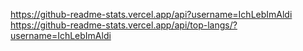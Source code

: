 https://github-readme-stats.vercel.app/api?username=IchLebImAldi
https://github-readme-stats.vercel.app/api/top-langs/?username=IchLebImAldi

